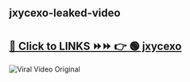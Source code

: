 
 ## jxycexo-leaked-video 

# <h2><a href="https://clipsfans.com/jxycexo&ref=git">🔗 Click to LINKS ⏩⏩ 👉 🟢 jxycexo </a></h2>

<a href="https://clipsfans.com/jxycexo&ref=git" rel="nofollow" data-target="animated-image.originalLink"><img src="https://i.ibb.co.com/xMMVF88/686577567.gif" alt="Viral Video Original" style="max-width: 100%; display: inline-block;" data-target="animated-image.originalImage"></a>
